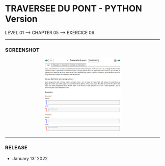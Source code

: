 # TRAVERSEE DU PONT - PYTHON Version
LEVEL 01 --> CHAPTER 05 --> EXERCICE 06

---
### **SCREENSHOT**

<div align="center">
    <img
        src="https://github.com/Ayckinn/PYTHON/blob/main/FRANCE-IOI/LEVEL_01/Chapter_05/06_traversee_pont/todo.png"
        alt="DEMO"
        style="width:50%">
</div>

---
### **RELEASE**

- January 13' 2022